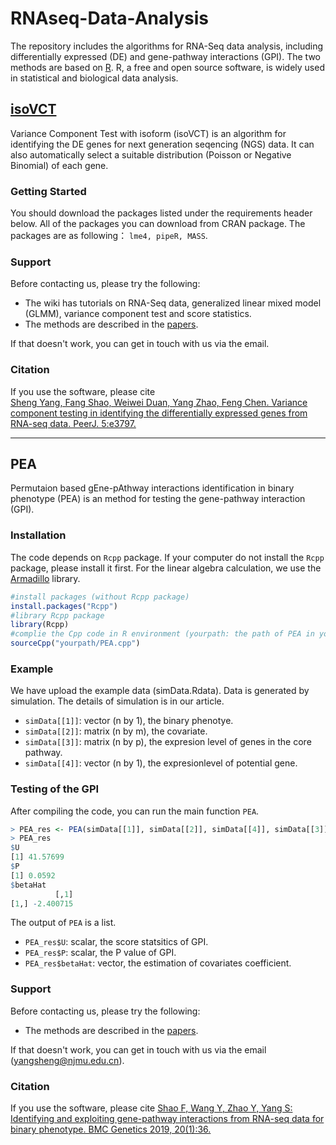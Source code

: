 # RNAseq-Data-Analysis
The repository includes the algorithms for RNA-Seq data analysis, including differentially expressed (DE) and gene-pathway interactions (GPI). The two methods are based on [R](https://cran.r-project.org/mirrors.html). R, a free and open source software, is widely used in statistical and biological data analysis. <br>


## [isoVCT](https://peerj.com/articles/3797/)

Variance Component Test with isoform (isoVCT) is an algorithm for identifying the DE genes for next generation seqencing (NGS) data. It can also automatically select a suitable distribution (Poisson or Negative Binomial) of each gene. 

### Getting Started 
You should download the packages listed under the requirements header below. All of the packages you can download from CRAN package. 
The packages are as following： `lme4, pipeR, MASS`.

### Support
Before contacting us, please try the following: <br>
* The wiki has tutorials on RNA-Seq data, generalized linear mixed model (GLMM), variance component test and score statistics.<br>
* The methods are described in the [papers](https://peerj.com/articles/3797/). <br>

If that doesn't work, you can get in touch with us via the email.

### Citation
If you use the software, please cite <br>
[Sheng Yang, Fang Shao, Weiwei Duan, Yang Zhao, Feng Chen. Variance component testing in identifying the differentially expressed genes from RNA-seq data. PeerJ. 5:e3797.](https://peerj.com/articles/3797/)

--------------------
## PEA
Permutaion based gEne-pAthway interactions identification in binary phenotype (PEA) is an method for testing the gene-pathway interaction (GPI).
### Installation 
The code depends on `Rcpp` package. If your computer do not install the `Rcpp` package, please install it first. 
For the linear algebra calculation, we use the [Armadillo](http://arma.sourceforge.net/) library. 

```R
#install packages (without Rcpp package)
install.packages("Rcpp")
#library Rcpp package
library(Rcpp)
#complie the Cpp code in R environment (yourpath: the path of PEA in your computer )
sourceCpp("yourpath/PEA.cpp")
```
### Example
We have upload the example data (simData.Rdata). Data is generated by simulation. The details of simulation is in our article.<br>
* `simData[[1]]`: vector (n by 1), the binary phenotye.<br>
* `simData[[2]]`: matrix (n by m), the covariate.<br>
* `simData[[3]]`: matrix (n by p), the expresion level of genes in the core pathway.<br>
* `simData[[4]]`: vector (n by 1), the expresionlevel of potential gene.<br>
### Testing of the GPI
After compiling the code, you can run the main function `PEA`.
```R
> PEA_res <- PEA(simData[[1]], simData[[2]], simData[[4]], simData[[3]], 10000)
> PEA_res
$U
[1] 41.57699
$P
[1] 0.0592
$betaHat
          [,1]
[1,] -2.400715

```
The output of `PEA` is a list.<br> 
* `PEA_res$U`: scalar, the score statsitics of GPI.<br>
* `PEA_res$P`: scalar, the P value of GPI.<br>
* `PEA_res$betaHat`: vector, the estimation of covariates coefficient.<br>

### Support
Before contacting us, please try the following: <br>
* The methods are described in the [papers](https://bmcgenet.biomedcentral.com/articles/10.1186/s12863-019-0739-7). <br>

If that doesn't work, you can get in touch with us via the email (yangsheng@njmu.edu.cn).

### Citation
If you use the software, please cite [Shao F, Wang Y, Zhao Y, Yang S: Identifying and exploiting gene-pathway interactions from RNA-seq data for binary phenotype. BMC Genetics 2019, 20(1):36.](https://bmcgenet.biomedcentral.com/articles/10.1186/s12863-019-0739-7)<br>

